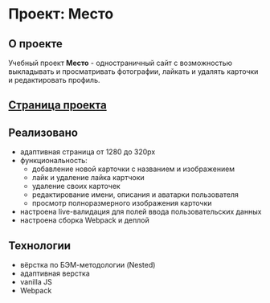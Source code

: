 # Проект: Место

## О проекте
Учебный проект __Место__ - одностраничный сайт с возможностью выкладывать и просматривать фотографии, лайкать и удалять карточки и редактировать профиль.

## [Страница проекта](https://dorkemk.github.io/mesto-project/)

## Реализовано
* адаптивная страница от 1280 до 320px
* функциональность:
    * добавление новой карточки с названием и изображением
    * лайк и удаление лайка картчоки
    * удаление своих карточек
    * редактирование имени, описания и аватарки пользователя
    * просмотр полноразмерного изображения карточки
* настроена live-валидация для полей ввода пользовательских данных
* настроена сборка Webpack и деплой

## Технологии
* вёрстка по БЭМ-методологии (Nested)
* адаптивная верстка
* vanilla JS
* Webpack
